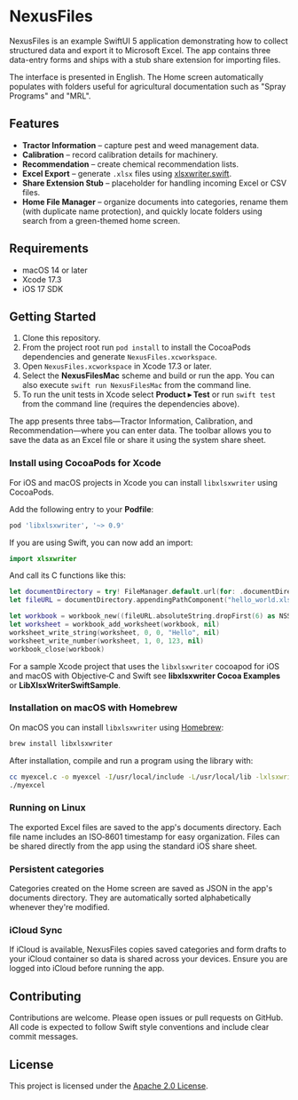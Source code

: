 # NexusFiles

NexusFiles is an example SwiftUI 5 application demonstrating how to collect structured data and export it to Microsoft Excel. The app contains three data-entry forms and ships with a stub share extension for importing files.

The interface is presented in English. The Home screen automatically populates with folders useful for agricultural documentation such as "Spray Programs" and "MRL".

## Features

- **Tractor Information** – capture pest and weed management data.
- **Calibration** – record calibration details for machinery.
- **Recommendation** – create chemical recommendation lists.
- **Excel Export** – generate `.xlsx` files using [xlsxwriter.swift](https://github.com/damuellen/xlsxwriter.swift).
- **Share Extension Stub** – placeholder for handling incoming Excel or CSV files.
- **Home File Manager** – organize documents into categories, rename them (with duplicate name protection), and quickly locate folders using search from a green-themed home screen.

## Requirements

- macOS 14 or later
- Xcode 17.3
- iOS 17 SDK

## Getting Started

1. Clone this repository.
2. From the project root run `pod install` to install the CocoaPods dependencies and generate `NexusFiles.xcworkspace`.
3. Open `NexusFiles.xcworkspace` in Xcode 17.3 or later.
4. Select the **NexusFilesMac** scheme and build or run the app. You can also execute `swift run NexusFilesMac` from the command line.
5. To run the unit tests in Xcode select **Product ▸ Test** or run `swift test` from the command line (requires the dependencies above).


The app presents three tabs—Tractor Information, Calibration, and Recommendation—where you can enter data. The toolbar allows you to save the data as an Excel file or share it using the system share sheet.

### Install using CocoaPods for Xcode

For iOS and macOS projects in Xcode you can install `libxlsxwriter` using CocoaPods.

Add the following entry to your **Podfile**:

```ruby
pod 'libxlsxwriter', '~> 0.9'
```

If you are using Swift, you can now add an import:

```swift
import xlsxwriter
```

And call its C functions like this:

```swift
let documentDirectory = try! FileManager.default.url(for: .documentDirectory, in: .userDomainMask, appropriateFor:nil, create:false)
let fileURL = documentDirectory.appendingPathComponent("hello_world.xlsx")

let workbook = workbook_new((fileURL.absoluteString.dropFirst(6) as NSString).fileSystemRepresentation)
let worksheet = workbook_add_worksheet(workbook, nil)
worksheet_write_string(worksheet, 0, 0, "Hello", nil)
worksheet_write_number(worksheet, 1, 0, 123, nil)
workbook_close(workbook)
```

For a sample Xcode project that uses the `libxlsxwriter` cocoapod for iOS and macOS with Objective‑C and Swift see **libxlsxwriter Cocoa Examples** or **LibXlsxWriterSwiftSample**.

### Installation on macOS with Homebrew

On macOS you can install `libxlsxwriter` using [Homebrew](https://brew.sh):

```bash
brew install libxlsxwriter
```

After installation, compile and run a program using the library with:

```bash
cc myexcel.c -o myexcel -I/usr/local/include -L/usr/local/lib -lxlsxwriter
./myexcel
```

### Running on Linux



The exported Excel files are saved to the app's documents directory. Each file name includes an ISO‑8601 timestamp for easy organization. Files can be shared directly from the app using the standard iOS share sheet.

### Persistent categories

Categories created on the Home screen are saved as JSON in the app's documents directory. They are automatically sorted alphabetically whenever they're modified.

### iCloud Sync

If iCloud is available, NexusFiles copies saved categories and form drafts to your iCloud container so data is shared across your devices. Ensure you are logged into iCloud before running the app.

## Contributing

Contributions are welcome. Please open issues or pull requests on GitHub. All code is expected to follow Swift style conventions and include clear commit messages.

## License

This project is licensed under the [Apache 2.0 License](LICENSE).
